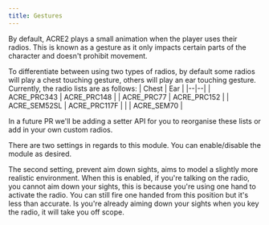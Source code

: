 ```yaml
---
title: Gestures
---
```


By default, ACRE2 plays a small animation when the player uses their radios. This is known as a gesture as it only impacts certain parts of the character and doesn't prohibit movement.

To differentiate between using two types of radios, by default some radios will play a chest touching gesture, others will play an ear touching gesture. Currently, the radio lists are as follows:
| Chest | Ear |
|--|--|
| ACRE_PRC343  | ACRE_PRC148  |
| ACRE_PRC77   | ACRE_PRC152  |
| ACRE_SEM52SL | ACRE_PRC117F |
|              | ACRE_SEM70   |

In a future PR we'll be adding a setter API for you to reorganise these lists or add in your own custom radios. 

There are two settings in regards to this module. You can enable/disable the module as desired.

The second setting, prevent aim down sights, aims to model a slightly more realistic environment. When this is enabled, if you're talking on the radio, you cannot aim down your sights, this is because you're using one hand to activate the radio. You can still fire one handed from this position but it's less than accurate. Is you're already aiming down your sights when you key the radio, it will take you off scope.
